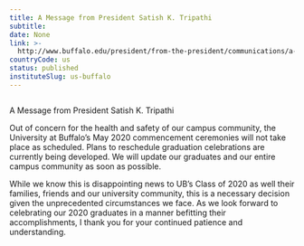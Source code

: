 ```yaml
---
title: A Message from President Satish K. Tripathi
subtitle: 
date: None
link: >-
  http://www.buffalo.edu/president/from-the-president/communications/a-message-from-president-satish-k--tripathi.html
countryCode: us
status: published
instituteSlug: us-buffalo
---
```

![]()

A Message from President Satish K. Tripathi

Out of concern for the health and safety of our campus community, the University at Buffalo’s May 2020 commencement ceremonies will not take place as scheduled. Plans to reschedule graduation celebrations are currently being developed. We will update our graduates and our entire campus community as soon as possible.

While we know this is disappointing news to UB’s Class of 2020 as well their families, friends and our university community, this is a necessary decision given the unprecedented circumstances we face. As we look forward to celebrating our 2020 graduates in a manner befitting their accomplishments, I thank you for your continued patience and understanding.